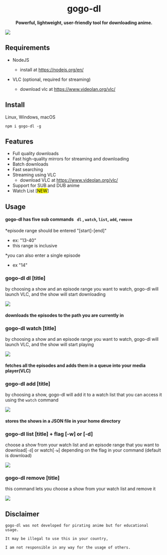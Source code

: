
<h1 align="center">gogo-dl</h1>
<p align="center">
  <b> Powerful, lightweight, user-friendly tool for downloading anime.</b>
</p>

<img src = "https://github.com/naveengovind/gogo-dl/blob/main/exampleImages/Screen%20Shot%202021-02-02%20at%206.44.33%20PM.png?raw=true" align="center">

## Requirements
- NodeJS 
	- install at https://nodejs.org/en/

- VLC (optional, required for streaming)
	- download vlc at https://www.videolan.org/vlc/

## Install

Linux, Windows, macOS
```
npm i gogo-dl -g
```
## Features

- Full quality downloads
- Fast high-quality mirrors for streaming and downloading
- Batch downloads
- Fast searching
- Streaming using VLC
	- download VLC at https://www.videolan.org/vlc/
- Support for SUB and DUB anime
- Watch List [<mark>NEW</mark>]

## Usage

#### gogo-dl has five sub commands ``` dl``` , ```watch```, ```list```,  ```add```,  ```remove```

*episode range should be entered "[start]-[end]"
* ex:  "13-40"
* this range is inclusive

*you can also enter a single episode
- ex "14"

### gogo-dl dl [title]

by choosing a show and an episode range you want to watch, gogo-dl will launch VLC, and the show will start downloading

<img src = "https://github.com/naveengovind/gogo-dl/blob/main/exampleImages/Screen%20Shot%202021-02-02%20at%206.44.07%20PM.png?raw=true" align="center"> </img>

#### downloads the episodes to the path you are currently in

### gogo-dl watch [title]

by choosing a show and an episode range you want to watch, gogo-dl will launch VLC, and the show will start playing

<img src = "https://github.com/naveengovind/gogo-dl/blob/main/exampleImages/Screen%20Shot%202021-02-02%20at%206.42.39%20PM.png?raw=true" align="center">

#### fetches all the episodes and adds them in a queue into your media player(VLC)

### gogo-dl add [title]
by choosing a show, gogo-dl will add it to a watch list that you can access it using the ```watch``` command

<img src = "https://raw.githubusercontent.com/naveengovind/gogo-dl/main/exampleImages/Screen%20Shot%202021-04-17%20at%2011.41.46%20AM.png" align="center">

#### stores the shows in a JSON file in your home directory

### gogo-dl list [title] + flag [-w] or [-d]
choose a show from your watch list and an episode range that you want to download[```-d```] or watch[```-w```] depending on the flag in your command (default is download) 

<img src = "https://raw.githubusercontent.com/naveengovind/gogo-dl/main/exampleImages/Screen%20Shot%202021-04-17%20at%2011.40.45%20AM.png" align="center">

### gogo-dl remove [title]
this command lets you choose a show from your watch list and remove it

<img src = "https://raw.githubusercontent.com/naveengovind/gogo-dl/main/exampleImages/Screen%20Shot%202021-04-17%20at%2012.57.48%20PM.png" align="center">

## Disclaimer

```
gogo-dl was not developed for pirating anime but for educational usage.

It may be illegal to use this in your country,

I am not responsible in any way for the usage of others.
```
